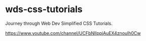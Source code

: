 # wds-css-tutorials
Journey through Web Dev Simplified CSS Tutorials.

https://www.youtube.com/channel/UCFbNIlppjAuEX4znoulh0Cw
